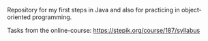 Repository for my first steps in Java and also for practicing in object-oriented programming.

Tasks from the online-course: https://stepik.org/course/187/syllabus
